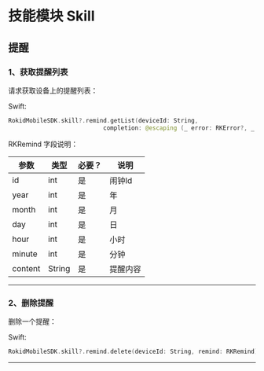 # 技能模块 Skill
## 提醒
### 1、获取提醒列表
请求获取设备上的提醒列表：

Swift:

```swift
RokidMobileSDK.skill?.remind.getList(deviceId: String,
                           completion: @escaping (_ error: RKError?, _ reminds: [RKRemind]?) -> Void)
```

RKRemind 字段说明：

| 参数 | 类型 | 必要？ | 说明 |
| --- | --- | --- | --- |
| id |  int| 是 | 闹钟Id |
| year | int | 是 | 年 |
| month | int | 是 |  月|
| day | int | 是 | 日 |
| hour | int | 是 | 小时 |
| minute | int | 是 | 分钟 |
| content | String | 是 | 提醒内容 |

---

### 2、删除提醒
删除一个提醒：

Swift:

```swift
RokidMobileSDK.skill?.remind.delete(deviceId: String, remind: RKRemind)
```

---

